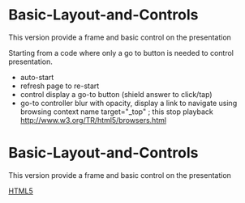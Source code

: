 # Basic-Layout-and-Controls
This version provide a frame and basic control on the presentation

Starting from a code where only a go to button is needed to control presentation.
* auto-start
* refresh page to re-start
* control display a go-to button (shield answer to click/tap)
* go-to controller blur with opacity, display a link to navigate using browsing context name target="_top" ; this stop playback
http://www.w3.org/TR/html5/browsers.html

# Basic-Layout-and-Controls
This version provide a frame and basic control on the presentation

[HTML5](http://www.w3.org/TR/html5/single-page.html)
